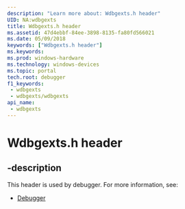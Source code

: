 ```yaml
---
description: "Learn more about: Wdbgexts.h header"
UID: NA:wdbgexts
title: Wdbgexts.h header
ms.assetid: 47d4ebbf-84ee-3898-8135-fa80fd566021
ms.date: 05/09/2018
keywords: ["Wdbgexts.h header"]
ms.keywords: 
ms.prod: windows-hardware
ms.technology: windows-devices
ms.topic: portal
tech.root: debugger
f1_keywords:
 - wdbgexts
 - wdbgexts/wdbgexts
api_name:
 - wdbgexts
---
```


# Wdbgexts.h header


## -description

This header is used by debugger. For more information, see:

- [Debugger](../_debugger/index.md)

